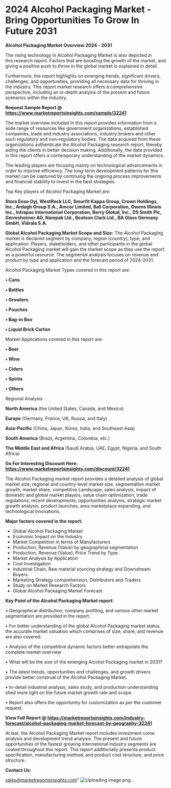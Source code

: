 # 2024 Alcohol Packaging Market -Bring Opportunities To Grow In Future 2031

<Strong> Alcohol Packaging Market Overview 2024 - 2031</strong>

The rising technology in Alcohol Packaging Market is also depicted in this research report. Factors that are boosting the growth of the market, and giving a positive push to thrive in the global market is explained in detail.

Furthermore, the report highlights on emerging trends, significant drivers, challenges, and opportunities, providing all necessary data for thriving in the industry. This report market research offers a comprehensive perspective, including an in-depth analysis of the present and future scenarios within the industry.

<strong>Request Sample Report @ <a href=https://www.marketreportsinsights.com/sample/32241>https://www.marketreportsinsights.com/sample/32241</a></strong>

The market overview included in this report provides information from a wide range of resources like government organizations, established companies, trade and industry associations, industry brokers and other such regulatory and non-regulatory bodies. The data acquired from these organizations authenticate the Alcohol Packaging research report, thereby aiding the clients in better decision making. Additionally, the data provided in this report offers a contemporary understanding of the market dynamics.

The leading players are focusing mainly on technological advancements in order to improve efficiency. The long-term development patterns for this market can be captured by continuing the ongoing process improvements and financial stability to invest in the best strategies.

Top Key players of Alcohol Packaging Market are:

<strong>Stora Enso Oyj, WestRock LLC, Smurfit Kappa Group, Crown Holdings, Inc., Ardagh Group S.A., Amcor Limited, Ball Corporation, Owens Illinois Inc., Intrapac International Corporation, Berry Global, Inc., DS Smith Plc, Gerresheimer AG, Nampak Ltd., Beatson Clark Ltd., BA Glass Germany GmbH, Vidrala S.A.</strong>

<strong><b>Global Alcohol Packaging Market Scope and Size:</b></strong>
The Alcohol Packaging market is declared segment by company, region (country), type, and application. Players, stakeholders, and other participants in the global Alcohol Packaging market will gain the market scope as they use the report as a powerful resource. The segmental analysis focuses on revenue and product by type and application and the forecast period of 2024-2031.

Alcohol Packaging Market Types covered in this report are:

<strong>• Cans

• Bottles

• Growlers

• Pouches

• Bag-in Box

• Liquid Brick Carton</strong>

Market Applications covered in this report are:

<strong>• Beer

• Wine

• Ciders

• Spirits

• Others</strong> 

Regional Analysis

<strong>North America</strong> (the United States, Canada, and Mexico)

<strong>Europe</strong> (Germany, France, UK, Russia, and Italy)

<strong>Asia-Pacific</strong> (China, Japan, Korea, India, and Southeast Asia)

<strong>South America</strong> (Brazil, Argentina, Colombia, etc.)

<strong>The Middle East and Africa</strong> (Saudi Arabia, UAE, Egypt, Nigeria, and South Africa)

<strong>Go For Interesting Discount Here: <a href=https://www.marketreportsinsights.com/discount/32241>https://www.marketreportsinsights.com/discount/32241</a></strong>

The Alcohol Packaging market report provides a detailed analysis of global market size, regional and country-level market size, segmentation market growth, market share, competitive Landscape, sales analysis, impact of domestic and global market players, value chain optimization, trade regulations, recent developments, opportunities analysis, strategic market growth analysis, product launches, area marketplace expanding, and technological innovations.

<strong><b>Major factors covered in the report:</b></strong>
<ul>
  <li>Global Alcohol Packaging Market </li>
  <li>Economic Impact on the Industry</li>
  <li>Market Competition in terms of Manufacturers</li>
  <li>Production, Revenue (Value) by geographical segmentation</li>
  <li>Production, Revenue (Value), Price Trend by Type</li>
  <li>Market Analysis by Application</li>
  <li>Cost Investigation</li>
  <li>Industrial Chain, Raw material sourcing strategy and Downstream Buyers</li>
  <li>Marketing Strategy comprehension, Distributors and Traders</li>
  <li>Study on Market Research Factors</li>
  <li>Global Alcohol Packaging Market Forecast</li>
</ul>

<strong><b>Key Point of the Alcohol Packaging Market report:</b></strong>

• Geographical distribution, company profiling, and various other market segmentation are provided in the report.

• For better understanding of the global Alcohol Packaging market status, the accurate market valuation which comprises of size, share, and revenue are also covered.

• Analysis of the competitive dynamic factors better extrapolate the complete market overview

• What will be the size of the emerging Alcohol Packaging market in 2031?

• The latest trends, opportunities and challenges, and growth drivers provide better construal of the Alcohol Packaging Market.

• In-detail industrial analysis, sales study, and production understanding shed more light on the future market growth rate and scope.

• Report also offers the opportunity for customization as per the customer request.

<strong><b>View Full Report @ <a href=https://marketreportsinsights.com/industry-forecast/alcohol-packaging-market-forecast-by-geography-32241>https://marketreportsinsights.com/industry-forecast/alcohol-packaging-market-forecast-by-geography-32241</a></b></strong>


At last, the Alcohol Packaging Market report includes investment come analysis and development trend analysis. The present and future opportunities of the fastest growing international industry segments are coated throughout this report. This report additionally presents product specification, manufacturing method, and product cost structure, and price structure.

<strong>Contact Us:</strong>

sales@marketreportsinsights.com"
![Uploading image.png…]()
